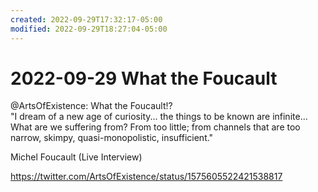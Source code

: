 ```yaml
---
created: 2022-09-29T17:32:17-05:00
modified: 2022-09-29T18:27:04-05:00
---
```


# 2022-09-29 What the Foucault

@ArtsOfExistence: What the Foucault!?  
"I dream of a new age of curiosity... the things to be known are infinite... What are we suffering from? From too little; from channels that are too narrow, skimpy, quasi-monopolistic, insufficient."

Michel Foucault (Live Interview)

<https://twitter.com/ArtsOfExistence/status/1575605522421538817>
